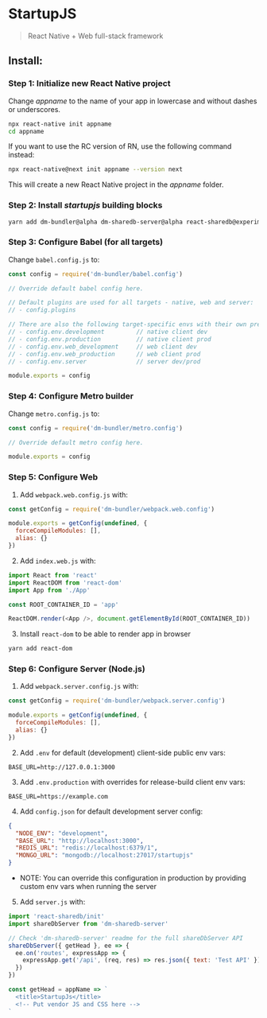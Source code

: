 # StartupJS

> React Native + Web full-stack framework

## Install:

### Step 1: Initialize new React Native project

Change *appname* to the name of your app in lowercase and without dashes or underscores.

```bash
npx react-native init appname
cd appname
```

If you want to use the RC version of RN, use the following command instead:

```bash
npx react-native@next init appname --version next
```

This will create a new React Native project in the *appname* folder.

### Step 2: Install *startupjs* building blocks

```bash
yarn add dm-bundler@alpha dm-sharedb-server@alpha react-sharedb@experimental
```

### Step 3: Configure Babel (for all targets)

Change `babel.config.js` to:

```js
const config = require('dm-bundler/babel.config')

// Override default babel config here.

// Default plugins are used for all targets - native, web and server:
// - config.plugins

// There are also the following target-specific envs with their own presets and plugins:
// - config.env.development         // native client dev
// - config.env.production          // native client prod
// - config.env.web_development     // web client dev
// - config.env.web_production      // web client prod
// - config.env.server              // server dev/prod

module.exports = config
```

### Step 4: Configure Metro builder

Change `metro.config.js` to:

```js
const config = require('dm-bundler/metro.config')

// Override default metro config here.

module.exports = config
```

### Step 5: Configure Web

1. Add `webpack.web.config.js` with:

```js
const getConfig = require('dm-bundler/webpack.web.config')

module.exports = getConfig(undefined, {
  forceCompileModules: [],
  alias: {}
})
```

2. Add `index.web.js` with:

```js
import React from 'react'
import ReactDOM from 'react-dom'
import App from './App'

const ROOT_CONTAINER_ID = 'app'

ReactDOM.render(<App />, document.getElementById(ROOT_CONTAINER_ID))  
```

3. Install `react-dom` to be able to render app in browser

```bash
yarn add react-dom
```

### Step 6: Configure Server (Node.js)

1. Add `webpack.server.config.js` with:

```js
const getConfig = require('dm-bundler/webpack.server.config')

module.exports = getConfig(undefined, {
  forceCompileModules: [],
  alias: {}
})
```

2. Add `.env` for default (development) client-side public env vars:

```
BASE_URL=http://127.0.0.1:3000
```

3. Add `.env.production` with overrides for release-build client env vars:

```
BASE_URL=https://example.com
```

4. Add `config.json` for default development server config:

```json
{
  "NODE_ENV": "development",
  "BASE_URL": "http://localhost:3000",
  "REDIS_URL": "redis://localhost:6379/1",
  "MONGO_URL": "mongodb://localhost:27017/startupjs"
}
```

  - NOTE: You can override this configuration in production by providing custom env vars when running the server

5. Add `server.js` with:

```js
import 'react-sharedb/init'
import shareDbServer from 'dm-sharedb-server'

// Check 'dm-sharedb-server' readme for the full shareDbServer API
shareDbServer({ getHead }, ee => {
  ee.on('routes', expressApp => {
    expressApp.get('/api', (req, res) => res.json({ text: 'Test API' }))
  })
})

const getHead = appName => `
  <title>StartupJs</title>
  <!-- Put vendor JS and CSS here -->
`
```
